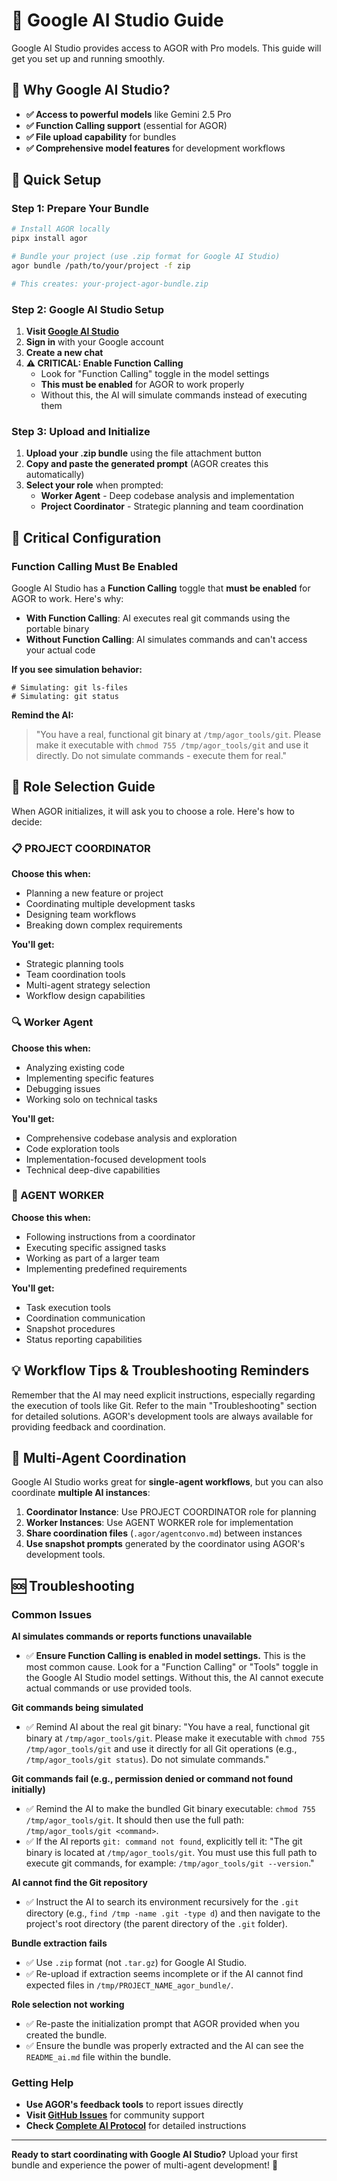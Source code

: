 # 🤖 Google AI Studio Guide

Google AI Studio provides access to AGOR with Pro models. This guide will get you set up and running smoothly.

## 🎯 Why Google AI Studio?

- **✅ Access to powerful models** like Gemini 2.5 Pro
- **✅ Function Calling support** (essential for AGOR)
- **✅ File upload capability** for bundles
- **✅ Comprehensive model features** for development workflows

## 🚀 Quick Setup

### Step 1: Prepare Your Bundle

```bash
# Install AGOR locally
pipx install agor

# Bundle your project (use .zip format for Google AI Studio)
agor bundle /path/to/your/project -f zip

# This creates: your-project-agor-bundle.zip
```

### Step 2: Google AI Studio Setup

1. **Visit [Google AI Studio](https://aistudio.google.com/)**
2. **Sign in** with your Google account
3. **Create a new chat**
4. **⚠️ CRITICAL: Enable Function Calling**
   - Look for "Function Calling" toggle in the model settings
   - **This must be enabled** for AGOR to work properly
   - Without this, the AI will simulate commands instead of executing them

### Step 3: Upload and Initialize

1. **Upload your .zip bundle** using the file attachment button
2. **Copy and paste the generated prompt** (AGOR creates this automatically)
3. **Select your role** when prompted:
   - **Worker Agent** - Deep codebase analysis and implementation
   - **Project Coordinator** - Strategic planning and team coordination

## 🔧 Critical Configuration

### Function Calling Must Be Enabled

Google AI Studio has a **Function Calling** toggle that **must be enabled** for AGOR to work. Here's why:

- **With Function Calling**: AI executes real git commands using the portable binary
- **Without Function Calling**: AI simulates commands and can't access your actual code

**If you see simulation behavior:**

```
# Simulating: git ls-files
# Simulating: git status
```

**Remind the AI:**

> "You have a real, functional git binary at `/tmp/agor_tools/git`. Please make it executable with `chmod 755 /tmp/agor_tools/git` and use it directly. Do not simulate commands - execute them for real."

## 🎼 Role Selection Guide

When AGOR initializes, it will ask you to choose a role. Here's how to decide:

### 📋 PROJECT COORDINATOR

**Choose this when:**

- Planning a new feature or project
- Coordinating multiple development tasks
- Designing team workflows
- Breaking down complex requirements

**You'll get:**

- Strategic planning tools
- Team coordination tools
- Multi-agent strategy selection
- Workflow design capabilities

### 🔍 Worker Agent

**Choose this when:**

- Analyzing existing code
- Implementing specific features
- Debugging issues
- Working solo on technical tasks

**You'll get:**

- Comprehensive codebase analysis and exploration
- Code exploration tools
- Implementation-focused development tools
- Technical deep-dive capabilities

### 🤖 AGENT WORKER

**Choose this when:**

- Following instructions from a coordinator
- Executing specific assigned tasks
- Working as part of a larger team
- Implementing predefined requirements

**You'll get:**

- Task execution tools
- Coordination communication
- Snapshot procedures
- Status reporting capabilities

## 💡 Workflow Tips & Troubleshooting Reminders

Remember that the AI may need explicit instructions, especially regarding the execution of tools like Git. Refer to the main "Troubleshooting" section for detailed solutions. AGOR's development tools are always available for providing feedback and coordination.

## 🔄 Multi-Agent Coordination

Google AI Studio works great for **single-agent workflows**, but you can also coordinate **multiple AI instances**:

1. **Coordinator Instance**: Use PROJECT COORDINATOR role for planning
2. **Worker Instances**: Use AGENT WORKER role for implementation
3. **Share coordination files** (`.agor/agentconvo.md`) between instances
4. **Use snapshot prompts** generated by the coordinator using AGOR's development tools.

## 🆘 Troubleshooting

### Common Issues

**AI simulates commands or reports functions unavailable**

- ✅ **Ensure Function Calling is enabled in model settings.** This is the most common cause. Look for a "Function Calling" or "Tools" toggle in the Google AI Studio model settings. Without this, the AI cannot execute actual commands or use provided tools.

**Git commands being simulated**

- ✅ Remind AI about the real git binary: "You have a real, functional git binary at `/tmp/agor_tools/git`. Please make it executable with `chmod 755 /tmp/agor_tools/git` and use it directly for all Git operations (e.g., `/tmp/agor_tools/git status`). Do not simulate commands."

**Git commands fail (e.g., permission denied or command not found initially)**

- ✅ Remind the AI to make the bundled Git binary executable: `chmod 755 /tmp/agor_tools/git`. It should then use the full path: `/tmp/agor_tools/git <command>`.
- ✅ If the AI reports `git: command not found`, explicitly tell it: "The git binary is located at `/tmp/agor_tools/git`. You must use this full path to execute git commands, for example: `/tmp/agor_tools/git --version`."

**AI cannot find the Git repository**

- ✅ Instruct the AI to search its environment recursively for the `.git` directory (e.g., `find /tmp -name .git -type d`) and then navigate to the project's root directory (the parent directory of the `.git` folder).

**Bundle extraction fails**

- ✅ Use `.zip` format (not `.tar.gz`) for Google AI Studio.
- ✅ Re-upload if extraction seems incomplete or if the AI cannot find expected files in `/tmp/PROJECT_NAME_agor_bundle/`.

**Role selection not working**

- ✅ Re-paste the initialization prompt that AGOR provided when you created the bundle.
- ✅ Ensure the bundle was properly extracted and the AI can see the `README_ai.md` file within the bundle.

### Getting Help

- **Use AGOR's feedback tools** to report issues directly
- **Visit [GitHub Issues](https://github.com/jeremiah-k/agor/issues)** for community support
- **Check [Complete AI Protocol](../src/agor/tools/README_ai.md)** for detailed instructions

---

**Ready to start coordinating with Google AI Studio?** Upload your first bundle and experience the power of multi-agent development! 🚀
